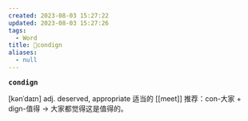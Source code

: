 ```yaml
---
created: 2023-08-03 15:27:22
updated: 2023-08-03 15:27:26
tags:
  - Word
title: 📖condign
aliases:
  - null
---
```


<pre><strong>condign</strong></pre>
[kənˈdaɪn]
adj. deserved, appropriate 适当的
[[meet]]
推荐：con-大家 + dign-值得 → 大家都觉得这是值得的。